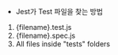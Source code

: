 - Jest가 Test 파일을 찾는 방법
1. {filename}.test.js
2. {filename}.spec.js
3. All files inside "tests" folders